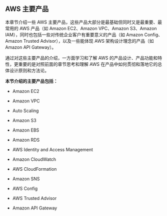 ## AWS 主要产品


本章节介绍一些 AWS 主要产品，这些产品大部分是最基础但同时又是最重要、最常用的 AWS 产品（如 Amazon EC2、Amazon VPC、Amazon S3、Amazon IAM），同时也包括一些对传统企业客户有重要意义的产品（如 Amazon Config、Amazon Trusted Advisor），以及一些能体现 AWS 架构设计理念的产品（如 Amazon API Gateway）。

通过对这些主要产品的介绍，一方面学习和了解 AWS 的产品设计、产品功能和特性，更重要的是对照前面的章节思考和理解 AWS 在产品中如何贯彻和落地它的总体设计原则和方法论。

**本节介绍的主要产品包括：**

* Amazon EC2 

* Amazon VPC 

* Auto Scaling

* Amazon S3

* Amazon EBS

* Amazon RDS

* AWS Identity and Access Management 

* Amazon CloudWatch

* AWS CloudFormation

* Amazon SNS

* AWS Config

* AWS Trusted Advisor

* Amazon API Gateway